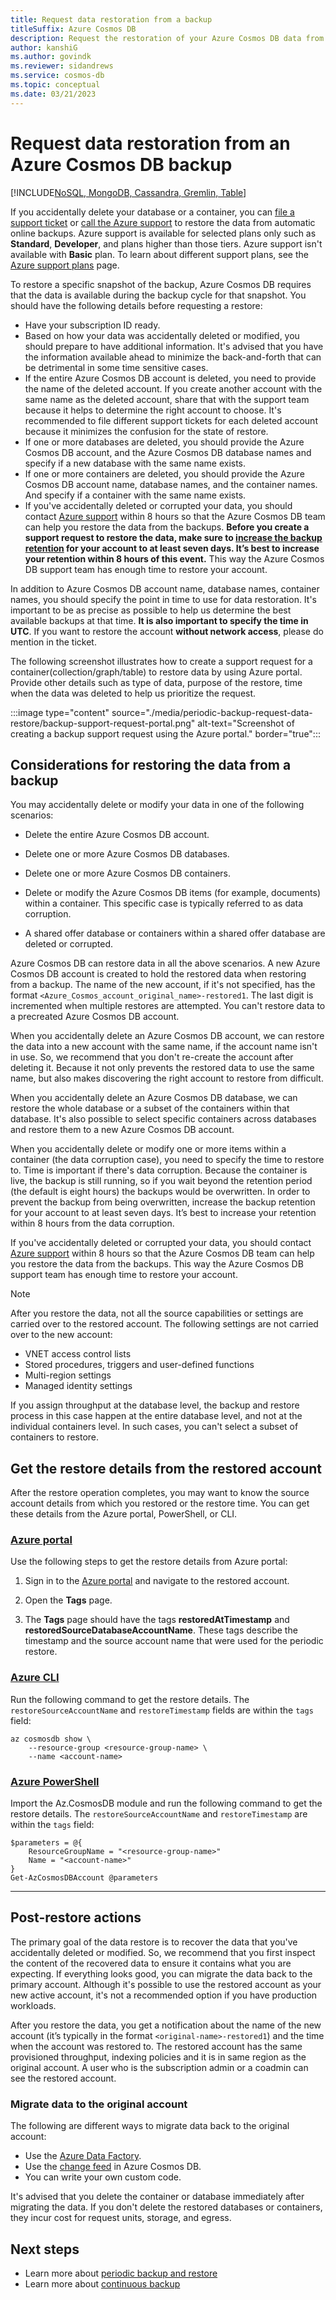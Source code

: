 ```yaml
---
title: Request data restoration from a backup
titleSuffix: Azure Cosmos DB
description: Request the restoration of your Azure Cosmos DB data from a backup if you've lost or accidentally deleted a database or container.
author: kanshiG
ms.author: govindk
ms.reviewer: sidandrews
ms.service: cosmos-db
ms.topic: conceptual
ms.date: 03/21/2023
---
```


# Request data restoration from an Azure Cosmos DB backup

[!INCLUDE[NoSQL, MongoDB, Cassandra, Gremlin, Table](includes/appliesto-nosql-mongodb-cassandra-gremlin-table.md)]

If you accidentally delete your database or a container, you can [file a support ticket](https://portal.azure.com/?#blade/Microsoft_Azure_Support/HelpAndSupportBlade) or [call the Azure support](https://azure.microsoft.com/support/options/) to restore the data from automatic online backups. Azure support is available for selected plans only such as **Standard**, **Developer**, and plans higher than those tiers. Azure support isn't available with **Basic** plan. To learn about different support plans, see the [Azure support plans](https://azure.microsoft.com/support/plans/) page.

To restore a specific snapshot of the backup, Azure Cosmos DB requires that the data is available during the backup cycle for that snapshot.
You should have the following details before requesting a restore:

- Have your subscription ID ready.
- Based on how your data was accidentally deleted or modified, you should prepare to have additional information. It's advised that you have the information available ahead to minimize the back-and-forth that can be detrimental in some time sensitive cases.
- If the entire Azure Cosmos DB account is deleted, you need to provide the name of the deleted account. If you create another account with the same name as the deleted account, share that with the support team because it helps to determine the right account to choose. It's recommended to file different support tickets for each deleted account because it minimizes the confusion for the state of restore.
- If one or more databases are deleted, you should provide the Azure Cosmos DB account, and the Azure Cosmos DB database names and specify if a new database with the same name exists.
- If one or more containers are deleted, you should provide the Azure Cosmos DB account name, database names, and the container names. And specify if a container with the same name exists.
- If you've accidentally deleted or corrupted your data, you should contact [Azure support](https://azure.microsoft.com/support/options/) within 8 hours so that the Azure Cosmos DB team can help you restore the data from the backups. **Before you create a support request to restore the data, make sure to [increase the backup retention](periodic-backup-modify-interval-retention.md) for your account to at least seven days. It’s best to increase your retention within 8 hours of this event.** This way the Azure Cosmos DB support team has enough time to restore your account.

In addition to Azure Cosmos DB account name, database names, container names, you should specify the point in time to use for data restoration. It's important to be as precise as possible to help us determine the best available backups at that time. **It is also important to specify the time in UTC**. If you want to restore the account **without network access**, please do mention in the ticket.

The following screenshot illustrates how to create a support request for a container(collection/graph/table) to restore data by using Azure portal. Provide other details such as type of data, purpose of the restore, time when the data was deleted to help us prioritize the request.

:::image type="content" source="./media/periodic-backup-request-data-restore/backup-support-request-portal.png" alt-text="Screenshot of creating a backup support request using the Azure portal." border="true":::

## Considerations for restoring the data from a backup

You may accidentally delete or modify your data in one of the following scenarios:  

- Delete the entire Azure Cosmos DB account.

- Delete one or more Azure Cosmos DB databases.

- Delete one or more Azure Cosmos DB containers.

- Delete or modify the Azure Cosmos DB items (for example, documents) within a container. This specific case is typically referred to as data corruption.

- A shared offer database or containers within a shared offer database are deleted or corrupted.

Azure Cosmos DB can restore data in all the above scenarios. A new Azure Cosmos DB account is created to hold the restored data when restoring from a backup. The name of the new account, if it's not specified, has the format `<Azure_Cosmos_account_original_name>-restored1`. The last digit is incremented when multiple restores are attempted. You can't restore data to a precreated Azure Cosmos DB account.

When you accidentally delete an Azure Cosmos DB account, we can restore the data into a new account with the same name, if the account name isn't in use. So, we recommend that you don't re-create the account after deleting it. Because it not only prevents the restored data to use the same name, but also makes discovering the right account to restore from difficult.

When you accidentally delete an Azure Cosmos DB database, we can restore the whole database or a subset of the containers within that database. It's also possible to select specific containers across databases and restore them to a new Azure Cosmos DB account.

When you accidentally delete or modify one or more items within a container (the data corruption case), you need to specify the time to restore to. Time is important if there's data corruption. Because the container is live, the backup is still running, so if you wait beyond the retention period (the default is eight hours) the backups would be overwritten. In order to prevent the backup from being overwritten, increase the backup retention for your account to at least seven days. It’s best to increase your retention within 8 hours from the data corruption.

If you've accidentally deleted or corrupted your data, you should contact [Azure support](https://azure.microsoft.com/support/options/) within 8 hours so that the Azure Cosmos DB team can help you restore the data from the backups. This way the Azure Cosmos DB support team has enough time to restore your account.

> [!NOTE]
> After you restore the data, not all the source capabilities or settings are carried over to the restored account. The following settings are not carried over to the new account:
>
> - VNET access control lists
> - Stored procedures, triggers and user-defined functions
> - Multi-region settings  
> - Managed identity settings
>

If you assign throughput at the database level, the backup and restore process in this case happen at the entire database level, and not at the individual containers level. In such cases, you can't select a subset of containers to restore.

## Get the restore details from the restored account

After the restore operation completes, you may want to know the source account details from which you restored or the restore time. You can get these details from the Azure portal, PowerShell, or CLI.

### [Azure portal](#tab/azure-portal)

Use the following steps to get the restore details from Azure portal:

1. Sign in to the [Azure portal](https://portal.azure.com) and navigate to the restored account.

1. Open the **Tags** page.

1. The **Tags** page should have the tags **restoredAtTimestamp** and **restoredSourceDatabaseAccountName**. These tags describe the timestamp and the source account name that were used for the periodic restore.

### [Azure CLI](#tab/azure-cli)

Run the following command to get the restore details. The `restoreSourceAccountName` and  `restoreTimestamp` fields are within the `tags` field:

```azurecli-interactive
az cosmosdb show \
    --resource-group <resource-group-name> \
    --name <account-name>
```

### [Azure PowerShell](#tab/azure-powershell)

Import the Az.CosmosDB module and run the following command to get the restore details. The `restoreSourceAccountName` and `restoreTimestamp` are within the `tags` field:

```powershell-interactive
$parameters = @{
    ResourceGroupName = "<resource-group-name>"
    Name = "<account-name>"
}
Get-AzCosmosDBAccount @parameters
```


---

## Post-restore actions

The primary goal of the data restore is to recover the data that you've accidentally deleted or modified. So, we recommend that you first inspect the content of the recovered data to ensure it contains what you are expecting. If everything looks good, you can migrate the data back to the primary account. Although it's possible to use the restored account as your new active account, it's not a recommended option if you have production workloads.

After you restore the data, you get a notification about the name of the new account (it’s typically in the format `<original-name>-restored1`) and the time when the account was restored to. The restored account has the same provisioned throughput, indexing policies and it is in same region as the original account. A user who is the subscription admin or a coadmin can see the restored account.

### Migrate data to the original account

The following are different ways to migrate data back to the original account:

- Use the [Azure Data Factory](/azure/data-factory/connector-azure-cosmos-db).
- Use the [change feed](change-feed.md) in Azure Cosmos DB.
- You can write your own custom code.

It's advised that you delete the container or database immediately after migrating the data. If you don't delete the restored databases or containers, they incur cost for request units, storage, and egress.

## Next steps

- Learn more about [periodic backup and restore](periodic-backup-restore-introduction.md)
- Learn more about [continuous backup](continuous-backup-restore-introduction.md)
